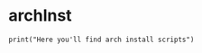 # archInst

```python= {.line-numbers} {highlight=1}
print("Here you'll find arch install scripts")

```
